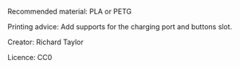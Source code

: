 Recommended material: PLA or PETG

Printing advice: Add supports for the charging port and buttons slot.

Creator: Richard Taylor

Licence: CC0
